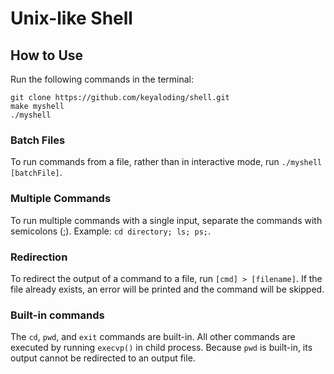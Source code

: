 # Unix-like Shell

## How to Use

Run the following commands in the terminal:

```Unix
git clone https://github.com/keyaloding/shell.git
make myshell
./myshell
```

### Batch Files

To run commands from a file, rather than in interactive mode,
run `./myshell [batchFile]`.

### Multiple Commands

To run multiple commands with a single input, separate the commands with
semicolons (;). Example: `cd directory; ls; ps;`.

### Redirection

To redirect the output of a command to a file, run `[cmd] > [filename]`. If the
file already exists, an error will be printed and the command will be skipped.

### Built-in commands

The `cd`, `pwd`, and `exit` commands are built-in. All other commands are
executed by running `execvp()` in child process. Because `pwd` is built-in, its
output cannot be redirected to an output file.

